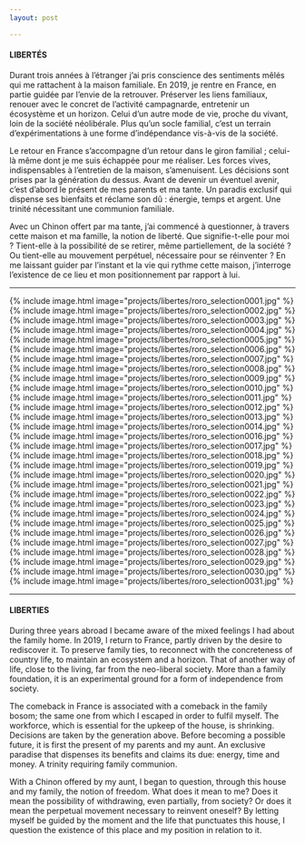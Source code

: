 ```yaml
---
layout: post

---
```

#### LIBERTÉS

Durant trois années à l’étranger j’ai pris conscience des sentiments mêlés qui me rattachent à la maison familiale. En 2019, je rentre en France, en partie guidée par l’envie de la retrouver. Préserver les liens familiaux, renouer avec le concret de l’activité campagnarde, entretenir un écosystème et un horizon. Celui d’un autre mode de vie, proche du vivant, loin de la société néolibérale. Plus qu’un socle familial, c’est un terrain d’expérimentations à une forme d’indépendance vis-à-vis de la société.

Le retour en France s’accompagne d’un retour dans le giron familial ; celui-là même dont je me suis échappée pour me réaliser. Les forces vives, indispensables à l’entretien de la maison, s’amenuisent. Les décisions sont prises par la génération du dessus. Avant de devenir un éventuel avenir, c’est d’abord le présent de mes parents et ma tante. Un paradis exclusif qui dispense ses bienfaits et réclame son dû : énergie, temps et argent. Une trinité nécessitant une communion familiale.

Avec un Chinon offert par ma tante, j’ai commencé à questionner, à travers cette maison et ma famille, la notion de liberté. Que signifie-t-elle pour moi ? Tient-elle à la possibilité de se retirer, même partiellement, de la société ? Ou tient-elle au mouvement perpétuel, nécessaire pour se réinventer ? En me laissant guider par l’instant et la vie qui rythme cette maison, j’interroge l’existence de ce lieu et mon positionnement par rapport à lui.


---
{% include image.html image="projects/libertes/roro_selection0001.jpg" %}
{% include image.html image="projects/libertes/roro_selection0002.jpg" %}
{% include image.html image="projects/libertes/roro_selection0003.jpg" %}
{% include image.html image="projects/libertes/roro_selection0004.jpg" %}
{% include image.html image="projects/libertes/roro_selection0005.jpg" %}
{% include image.html image="projects/libertes/roro_selection0006.jpg" %}
{% include image.html image="projects/libertes/roro_selection0007.jpg" %}
{% include image.html image="projects/libertes/roro_selection0008.jpg" %}
{% include image.html image="projects/libertes/roro_selection0009.jpg" %}
{% include image.html image="projects/libertes/roro_selection0010.jpg" %}
{% include image.html image="projects/libertes/roro_selection0011.jpg" %}
{% include image.html image="projects/libertes/roro_selection0012.jpg" %}
{% include image.html image="projects/libertes/roro_selection0013.jpg" %}
{% include image.html image="projects/libertes/roro_selection0014.jpg" %}
{% include image.html image="projects/libertes/roro_selection0016.jpg" %}
{% include image.html image="projects/libertes/roro_selection0017.jpg" %}
{% include image.html image="projects/libertes/roro_selection0018.jpg" %}
{% include image.html image="projects/libertes/roro_selection0019.jpg" %}
{% include image.html image="projects/libertes/roro_selection0020.jpg" %}
{% include image.html image="projects/libertes/roro_selection0021.jpg" %}
{% include image.html image="projects/libertes/roro_selection0022.jpg" %}
{% include image.html image="projects/libertes/roro_selection0023.jpg" %}
{% include image.html image="projects/libertes/roro_selection0024.jpg" %}
{% include image.html image="projects/libertes/roro_selection0025.jpg" %}
{% include image.html image="projects/libertes/roro_selection0026.jpg" %}
{% include image.html image="projects/libertes/roro_selection0027.jpg" %}
{% include image.html image="projects/libertes/roro_selection0028.jpg" %}
{% include image.html image="projects/libertes/roro_selection0029.jpg" %}
{% include image.html image="projects/libertes/roro_selection0030.jpg" %}
{% include image.html image="projects/libertes/roro_selection0031.jpg" %}

---

#### LIBERTIES

During three years abroad I became aware of the mixed feelings I had about the family home. In 2019, I return to France, partly driven by the desire to rediscover it. To preserve family ties, to reconnect with the concreteness of country life, to maintain an ecosystem and a horizon. That of another way of life, close to the living, far from the neo-liberal society. More than a family foundation, it is an experimental ground for a form of independence from society.

The comeback in France is associated with a comeback in the family bosom; the same one from which I escaped in order to fulfil myself. The workforce, which is essential for the upkeep of the house, is shrinking. Decisions are taken by the generation above. Before becoming a possible future, it is first the present of my parents and my aunt. An exclusive paradise that dispenses its benefits and claims its due: energy, time and money. A trinity requiring family communion.

With a Chinon offered by my aunt, I began to question, through this house and my family, the notion of freedom. What does it mean to me? Does it mean the possibility of withdrawing, even partially, from society? Or does it mean the perpetual movement necessary to reinvent oneself? By letting myself be guided by the moment and the life that punctuates this house, I question the existence of this place and my position in relation to it.

